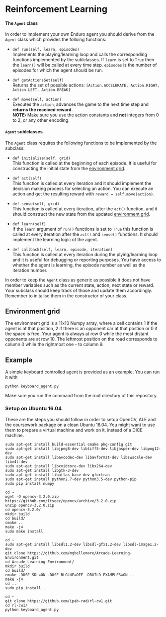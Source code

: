 # Reinforcement Learning

#### The `Agent` class

In order to implement your own Enduro agent you should derive from the `Agent` class which provides the folloing functions:

* `def run(self, learn, episodes)`  
Implements the playing/learning loop and calls the corresponding functions implemented by the sublclasses. If `learn` is set to `True` then the `learn()` will be called at every time step. `episodes` is the number of episodes for which the agent should be run.

* `def getActionsSet(self)`  
Returns the set of possible actions: `[Action.ACCELERATE, Action.RIGHT, Action.LEFT, Action.BREAK]`

* `def move(self, action)`  
Executes the `action`, advances the game to the next time step and **returns the received reward**.  
**NOTE:**  Make sure you use the action constants and **not** integers from 0 to 2, or any other encoding.

#### `Agent` sublclasses
The `Agent` class requires the following functions to be implemented by the subclass:

* `def initialise(self, grid)`  
This function is called at the beginning of each episode. It is useful for constructing the initial state from the [environment grid](#environment-grid).

* `def act(self)`  
This function is called at every iteration and it should implement the decision making process for selecting an action. You can execute an action and get the resulting reward with `reward = self.move(action)`.

* `def sense(self, grid)`  
This function is called at every iteration, after the `act()` function, and it should construct the new state from the updated [environment grid](#environment-grid).

* `def learn(self)`  
If the `learn` argument of `run()` functions is set to `True` this function is called at every iteration after the `act()` and `sense()` functions. It should implement the learning logic of the agent.

* `def callback(self, learn, episode, iteration)`  
This function is called at every iteration during the plying/learning loop and it is useful for debugging or reporting purposes. You have access to whether the agent is learning, the episode number as well as the iteration number.

In order to keep the `Agent` class as generic as possible it does not have member variables such as the current state, action, next state or reward. Your subclass should keep track of those and update them accordingly. Remember to initalise them in the constructor of your class.

## Environment grid
The environment grid is a 11x10 Numpy array, where a cell contains 1 if the agent is at that position, 2 if there is an opponent car at that postion or 0 if the space is free. Your agent is always at row 0 while the most distant opponents are at row 10. The leftmost position on the road corresponds to column 0 while the rightmost one - to column 9.

## Example
A simple keyboard controlled agent is provided as an example. You can run it with
```
python keyboard_agent.py
```
Make sure you run the command from the root directory of this repository.


### Setup on Ubuntu 16.04
These are the steps you should follow in order to setup OpenCV, ALE and the coursework package on a clean Ubuntu 16.04. You might want to use them to prepare a virtual machine and work on it, instead of a DICE machine.

```
sudo apt-get install build-essential cmake pkg-config git
sudo apt-get install libjpeg8-dev libtiff5-dev libjasper-dev libpng12-dev
sudo apt-get install libavcodec-dev libavformat-dev libswscale-dev libv4l-dev
sudo apt-get install libxvidcore-dev libx264-dev
sudo apt-get install libgtk-3-dev
sudo apt-get install libatlas-base-dev gfortran
sudo apt-get install python2.7-dev python3.5-dev python-pip
sudo pip install numpy

cd ~
wget -O opencv-3.2.0.zip https://github.com/Itseez/opencv/archive/3.2.0.zip
unzip opencv-3.2.0.zip 
cd opencv-3.2.0/
mkdir build
cd build/
cmake ..
make -j4
sudo make install

cd ~
sudo apt-get install libsdl1.2-dev libsdl-gfx1.2-dev libsdl-image1.2-dev
git clone https://github.com/mgbellemare/Arcade-Learning-Environment.git
cd Arcade-Learning-Environment/
mkdir build
cd build/
cmake -DUSE_SDL=ON -DUSE_RLGLUE=OFF -DBUILD_EXAMPLES=ON ..
make -j4
cd ..
sudo pip install .

cd ~
git clone https://github.com/ipab-rad/rl-cw1.git
cd rl-cw1/
python keyboard_agent.py 
```

